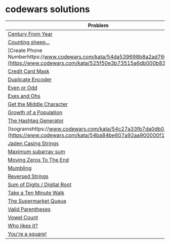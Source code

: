 # codewars solutions

| Problem | Solution |
| ----------- | ----------- |
|[Century From Year](https://www.codewars.com/kata/5a3fe3dde1ce0e8ed6000097) | [century_from_year.py](https://github.com/cseriildi/codewars_solutions/blob/38e240d29a695163c744acaa00b2e6ca10f4d440/solutions/century_from_year.py) |
|[Counting sheep...](https://www.codewars.com/kata/54edbc7200b811e956000556) | [counting_sheeps.py](https://github.com/cseriildi/codewars_solutions/blob/38e240d29a695163c744acaa00b2e6ca10f4d440/solutions/counting_sheeps.py) |
|[Create Phone Numberhttps://www.codewars.com/kata/54da539698b8a2ad76000228](https://www.codewars.com/kata/525f50e3b73515a6db000b83) | [create_phone_number.py](https://github.com/cseriildi/codewars_solutions/blob/38e240d29a695163c744acaa00b2e6ca10f4d440/solutions/create_phone_number.py) |
|[Credit Card Mask](https://www.codewars.com/kata/5412509bd436bd33920011bc) | [credit_card_mask.py](https://github.com/cseriildi/codewars_solutions/blob/38e240d29a695163c744acaa00b2e6ca10f4d440/solutions/credit_card_mask.py) |
|[Duplicate Encoder](https://www.codewars.com/kata/54b42f9314d9229fd6000d9c) | [duplicate_encoder.py](https://github.com/cseriildi/codewars_solutions/blob/38e240d29a695163c744acaa00b2e6ca10f4d440/solutions/duplicate_encoder.py) |
|[Even or Odd](https://www.codewars.com/kata/53da3dbb4a5168369a0000fe) | [even_or_odd.py](https://github.com/cseriildi/codewars_solutions/blob/38e240d29a695163c744acaa00b2e6ca10f4d440/solutions/even_or_odd.py) |
|[Exes and Ohs](https://www.codewars.com/kata/55908aad6620c066bc00002a) | [exes_and_ohs.py](https://github.com/cseriildi/codewars_solutions/blob/38e240d29a695163c744acaa00b2e6ca10f4d440/solutions/exes_and_ohs.py) |
|[Get the Middle Character](https://www.codewars.com/kata/56747fd5cb988479af000028) | [get_the_middle_character.py](https://github.com/cseriildi/codewars_solutions/blob/38e240d29a695163c744acaa00b2e6ca10f4d440/solutions/get_the_middle_character.py) |
|[Growth of a Population](https://www.codewars.com/kata/563b662a59afc2b5120000c6) | [growth_of_population.py](https://github.com/cseriildi/codewars_solutions/blob/38e240d29a695163c744acaa00b2e6ca10f4d440/solutions/growth_of_population.py) |
|[The Hashtag Generator](https://www.codewars.com/kata/52449b062fb80683ec000024) | [hashtag_generator.py](https://github.com/cseriildi/codewars_solutions/blob/38e240d29a695163c744acaa00b2e6ca10f4d440/solutions/hashtag_generator.py) |
|[Isogramshttps://www.codewars.com/kata/54c27a33fb7da0db0100040e](https://www.codewars.com/kata/54ba84be607a92aa900000f1) | [isograms.py](https://github.com/cseriildi/codewars_solutions/blob/38e240d29a695163c744acaa00b2e6ca10f4d440/solutions/isograms.py) |
|[Jaden Casing Strings](https://www.codewars.com/kata/5390bac347d09b7da40006f6) | [jaden_casing.py](https://github.com/cseriildi/codewars_solutions/blob/38e240d29a695163c744acaa00b2e6ca10f4d440/solutions/jaden_casing.py) |
|[Maximum subarray sum](https://www.codewars.com/kata/54521e9ec8e60bc4de000d6c) | [maximum_subarray_sum.py](https://github.com/cseriildi/codewars_solutions/blob/38e240d29a695163c744acaa00b2e6ca10f4d440/solutions/maximum_subarray_sum.py) |
|[Moving Zeros To The End](https://www.codewars.com/kata/52597aa56021e91c93000cb0) | [moving_zeros_to_the_end.py](https://github.com/cseriildi/codewars_solutions/blob/38e240d29a695163c744acaa00b2e6ca10f4d440/solutions/moving_zeros_to_the_end.py) |
|[Mumbling](https://www.codewars.com/kata/5667e8f4e3f572a8f2000039) | [mumbling.py](https://github.com/cseriildi/codewars_solutions/blob/38e240d29a695163c744acaa00b2e6ca10f4d440/solutions/mumbling.py) |
|[Reversed Strings](https://www.codewars.com/kata/5168bb5dfe9a00b126000018) | [reserved_strings.py](https://github.com/cseriildi/codewars_solutions/blob/38e240d29a695163c744acaa00b2e6ca10f4d440/solutions/reserved_strings.py) |
|[Sum of Digits / Digital Root](https://www.codewars.com/kata/541c8630095125aba6000c00) | [sum_of_digits.py](https://github.com/cseriildi/codewars_solutions/blob/38e240d29a695163c744acaa00b2e6ca10f4d440/solutions/sum_of_digits.py) |
|[Take a Ten Minute Walk](https://www.codewars.com/kata/54da539698b8a2ad76000228) | [take_a_ten_minute_walk.py](https://github.com/cseriildi/codewars_solutions/blob/38e240d29a695163c744acaa00b2e6ca10f4d440/solutions/take_a_ten_minute_walk.py) |
|[The Supermarket Queue](https://www.codewars.com/kata/57b06f90e298a7b53d000a86) | [the_supermarket_queue.py](https://github.com/cseriildi/codewars_solutions/blob/38e240d29a695163c744acaa00b2e6ca10f4d440/solutions/the_supermarket_queue.py) |
|[Valid Parentheses](https://www.codewars.com/kata/52774a314c2333f0a7000688) | [valid_parenthesis.py](https://github.com/cseriildi/codewars_solutions/blob/38e240d29a695163c744acaa00b2e6ca10f4d440/solutions/valid_parenthesis.py) |
|[Vowel Count](https://www.codewars.com/kata/54ff3102c1bad923760001f3) | [vowel_count.py](https://github.com/cseriildi/codewars_solutions/blob/38e240d29a695163c744acaa00b2e6ca10f4d440/solutions/vowel_count.py) |
|[Who likes it?](https://www.codewars.com/kata/5266876b8f4bf2da9b000362) | [who_likes_it.py](https://github.com/cseriildi/codewars_solutions/blob/38e240d29a695163c744acaa00b2e6ca10f4d440/solutions/who_likes_it.py) |
|[You're a square!](https://www.codewars.com/kata/54c27a33fb7da0db0100040e) | [you_are_a_square.py](https://github.com/cseriildi/codewars_solutions/blob/38e240d29a695163c744acaa00b2e6ca10f4d440/solutions/you_are_a_square.py) |
